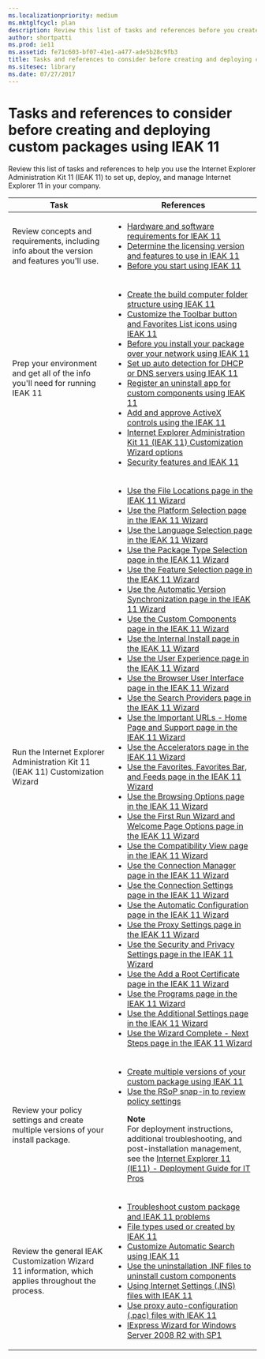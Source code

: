 ```yaml
---
ms.localizationpriority: medium
ms.mktglfcycl: plan
description: Review this list of tasks and references before you create and deploy your Internet Explorer 11 custom install packages.
author: shortpatti
ms.prod: ie11
ms.assetid: fe71c603-bf07-41e1-a477-ade5b28c9fb3
title: Tasks and references to consider before creating and deploying custom packages using IEAK 11 (Internet Explorer Administration Kit 11 for IT Pros)
ms.sitesec: library
ms.date: 07/27/2017
---
```



# Tasks and references to consider before creating and deploying custom packages using IEAK 11
Review this list of tasks and references to help you use the Internet Explorer Administration Kit 11 (IEAK 11) to set up, deploy, and manage Internet Explorer 11 in your company.

|Task                                    |References                                                    |
|----------------------------------------|--------------------------------------------------------------|
|Review concepts and requirements, including info about the version and features you'll use. |<ul><li>[Hardware and software requirements for IEAK 11](hardware-and-software-reqs-ieak11.md)</li><li>[Determine the licensing version and features to use in IEAK 11](licensing-version-and-features-ieak11.md)</li><li>[Before you start using IEAK 11](before-you-create-custom-pkgs-ieak11.md)</li></ul> |
|Prep your environment and get all of the info you'll need for running IEAK 11 |<ul><li>[Create the build computer folder structure using IEAK 11](create-build-folder-structure-ieak11.md)</li><li>[Customize the Toolbar button and Favorites List icons using IEAK 11](guidelines-toolbar-and-favorites-list-ieak11.md)</li><li>[Before you install your package over your network using IEAK 11](prep-network-install-with-ieak11.md)</li><li>[Set up auto detection for DHCP or DNS servers using IEAK 11](auto-detection-dhcp-or-dns-servers-ieak11.md)</li><li>[Register an uninstall app for custom components using IEAK 11](register-uninstall-app-ieak11.md)</li><li>[Add and approve ActiveX controls using the IEAK 11](add-and-approve-activex-controls-ieak11.md)</li><li>[Internet Explorer Administration Kit 11 (IEAK 11) Customization Wizard options](ieak11-wizard-custom-options.md)</li><li>[Security features and IEAK 11 ](security-and-ieak11.md)</li></ul> |
|Run the Internet Explorer Administration Kit 11 (IEAK 11) Customization Wizard |<ul><li>[Use the File Locations page in the IEAK 11 Wizard](file-locations-ieak11-wizard.md)</li><li>[Use the Platform Selection page in the IEAK 11 Wizard](platform-selection-ieak11-wizard.md)</li><li>[Use the Language Selection page in the IEAK 11 Wizard](language-selection-ieak11-wizard.md)</li><li>[Use the Package Type Selection page in the IEAK 11 Wizard](pkg-type-selection-ieak11-wizard.md)</li><li>[Use the Feature Selection page in the IEAK 11 Wizard](feature-selection-ieak11-wizard.md)</li><li>[Use the Automatic Version Synchronization page in the IEAK 11 Wizard](auto-version-sync-ieak11-wizard.md)</li><li>[Use the Custom Components page in the IEAK 11 Wizard](custom-components-ieak11-wizard.md)</li><li>[Use the Internal Install page in the IEAK 11 Wizard](internal-install-ieak11-wizard.md)</li><li>[Use the User Experience page in the IEAK 11 Wizard](user-experience-ieak11-wizard.md)</li><li>[Use the Browser User Interface page in the IEAK 11 Wizard](browser-ui-ieak11-wizard.md)</li><li>[Use the Search Providers page in the IEAK 11 Wizard](search-providers-ieak11-wizard.md)</li><li>[Use the Important URLs - Home Page and Support page in the IEAK 11 Wizard](important-urls-home-page-and-support-ieak11-wizard.md)</li><li>[Use the Accelerators page in the IEAK 11 Wizard](accelerators-ieak11-wizard.md)</li><li>[Use the Favorites, Favorites Bar, and Feeds page in the IEAK 11 Wizard](favorites-favoritesbar-and-feeds-ieak11-wizard.md)</li><li>[Use the Browsing Options page in the IEAK 11 Wizard](browsing-options-ieak11-wizard.md)</li><li>[Use the First Run Wizard and Welcome Page Options page in the IEAK 11 Wizard](first-run-and-welcome-page-ieak11-wizard.md)</li><li>[Use the Compatibility View page in the IEAK 11 Wizard](compat-view-ieak11-wizard.md)</li><li>[Use the Connection Manager page in the IEAK 11 Wizard](connection-mgr-ieak11-wizard.md)</li><li>[Use the Connection Settings page in the IEAK 11 Wizard](connection-settings-ieak11-wizard.md)</li><li>[Use the Automatic Configuration page in the IEAK 11 Wizard](auto-config-ieak11-wizard.md)</li><li>[Use the Proxy Settings page in the IEAK 11 Wizard](proxy-settings-ieak11-wizard.md)</li><li>[Use the Security and Privacy Settings page in the IEAK 11 Wizard](security-and-privacy-settings-ieak11-wizard.md)</li><li>[Use the Add a Root Certificate page in the IEAK 11 Wizard](add-root-certificate-ieak11-wizard.md)</li><li>[Use the Programs page in the IEAK 11 Wizard](programs-ieak11-wizard.md)</li><li>[Use the Additional Settings page in the IEAK 11 Wizard](additional-settings-ieak11-wizard.md)</li><li>[Use the Wizard Complete - Next Steps page in the IEAK 11 Wizard](wizard-complete-ieak11-wizard.md)</li></ul> |
|Review your policy settings and create multiple versions of your install package. |<ul><li>[Create multiple versions of your custom package using IEAK 11](create-multiple-browser-packages-ieak11.md)</li><li>[Use the RSoP snap-in to review policy settings](rsop-snapin-for-policy-settings-ieak11.md)<p>**Note**<br>For deployment instructions, additional troubleshooting, and post-installation management, see the [Internet Explorer 11 (IE11) - Deployment Guide for IT Pros](../ie11-deploy-guide/index.md)</li></ul> |
|Review the general IEAK Customization Wizard 11 information, which applies throughout the process. |<ul><li>[Troubleshoot custom package and IEAK 11 problems](troubleshooting-custom-browser-pkg-ieak11.md)</li><li>[File types used or created by IEAK 11](file-types-ieak11.md)</li><li>[Customize Automatic Search using IEAK 11](customize-automatic-search-for-ie.md)</li><li>[Use the uninstallation .INF files to uninstall custom components](create-uninstall-inf-files-for-custom-components.md)</li><li>[Using Internet Settings (.INS) files with IEAK 11](using-internet-settings-ins-files.md)</li><li>[Use proxy auto-configuration (.pac) files with IEAK 11](proxy-auto-config-examples.md)</li><li>[IExpress Wizard for Windows Server 2008 R2 with SP1](iexpress-wizard-for-win-server.md)</li></ul> |

